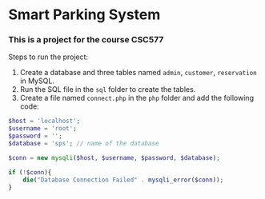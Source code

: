 # Smart Parking System

### This is a project for the course CSC577

Steps to run the project:
1. Create a database and three tables named `admin`, `customer`, `reservation` in MySQL.
2. Run the SQL file in the `sql` folder to create the tables.
3. Create a file named `connect.php` in the `php` folder and add the following code:
```php
$host = 'localhost';
$username = 'root';
$password = '';
$database = 'sps'; // name of the database

$conn = new mysqli($host, $username, $password, $database);

if (!$conn){
    die("Database Connection Failed" . mysqli_error($conn));
}
```